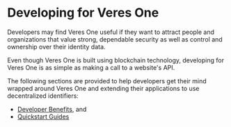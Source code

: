 # Developing for Veres One

Developers may find Veres One useful if they want to attract people and
organizations that value strong, dependable security as well as control
and ownership over their identity data.

Even though Veres One is built using blockchain technology, developing
for Veres One is as simple as making a call to a website's API.

The following sections are provided to help developers get their mind
wrapped around Veres One and extending their applications to use
decentralized identifiers:

 * [Developer Benefits](benefits.md), and
 * [Quickstart Guides](guides/index.md)
